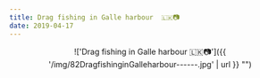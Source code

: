 ```yaml
---
title: Drag fishing in Galle harbour  🇱🇰📷
date: 2019-04-17
---
```


<center>!['Drag fishing in Galle harbour  🇱🇰📷']({{ '/img/82DragfishinginGalleharbour------.jpg' | url }} "")</center>